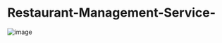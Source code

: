 # Restaurant-Management-Service-
![image](https://github.com/ReemAbdelghany/Restaurant-Management-Service-/assets/127961912/76e384b9-9958-474c-ba85-36ed9c04f7b1)
